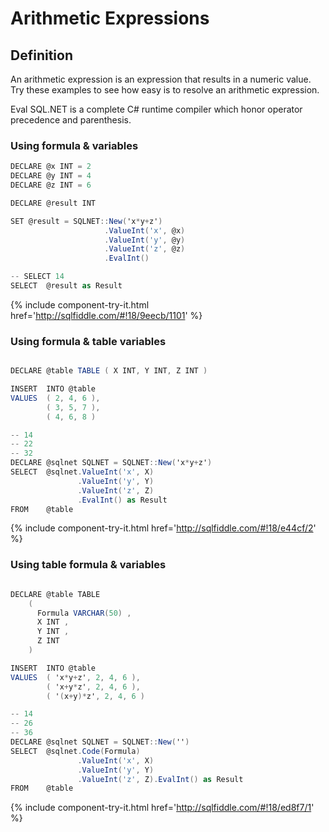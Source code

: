 # Arithmetic Expressions

## Definition
An arithmetic expression is an expression that results in a numeric value. Try these examples to see how easy is to resolve an arithmetic expression.

Eval SQL.NET is a complete C# runtime compiler which honor operator precedence and parenthesis.

### Using formula & variables




```csharp
DECLARE @x INT = 2
DECLARE @y INT = 4
DECLARE @z INT = 6

DECLARE @result INT

SET @result = SQLNET::New('x*y+z')
                     .ValueInt('x', @x)
                     .ValueInt('y', @y)
                     .ValueInt('z', @z)
                     .EvalInt()  

-- SELECT 14
SELECT  @result as Result
```
{% include component-try-it.html href='http://sqlfiddle.com/#!18/9eecb/1101' %}

### Using formula & table variables


```csharp

DECLARE @table TABLE ( X INT, Y INT, Z INT )

INSERT  INTO @table
VALUES  ( 2, 4, 6 ),
        ( 3, 5, 7 ),
        ( 4, 6, 8 )

-- 14
-- 22
-- 32
DECLARE @sqlnet SQLNET = SQLNET::New('x*y+z')
SELECT  @sqlnet.ValueInt('x', X)
               .ValueInt('y', Y)
               .ValueInt('z', Z)
               .EvalInt() as Result
FROM    @table

```
{% include component-try-it.html href='http://sqlfiddle.com/#!18/e44cf/2' %}

### Using table formula & variables


```csharp

DECLARE @table TABLE
    (
      Formula VARCHAR(50) ,
      X INT ,
      Y INT ,
      Z INT
    )

INSERT  INTO @table
VALUES  ( 'x*y+z', 2, 4, 6 ),
        ( 'x+y*z', 2, 4, 6 ),
        ( '(x+y)*z', 2, 4, 6 )

-- 14
-- 26
-- 36
DECLARE @sqlnet SQLNET = SQLNET::New('')
SELECT  @sqlnet.Code(Formula)
               .ValueInt('x', X)
               .ValueInt('y', Y)
               .ValueInt('z', Z).EvalInt() as Result
FROM    @table
```
{% include component-try-it.html href='http://sqlfiddle.com/#!18/ed8f7/1' %}
